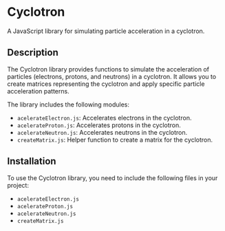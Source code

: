 # Cyclotron

A JavaScript library for simulating particle acceleration in a cyclotron.

## Description

The Cyclotron library provides functions to simulate the acceleration of particles (electrons, protons, and neutrons) in a cyclotron. It allows you to create matrices representing the cyclotron and apply specific particle acceleration patterns.

The library includes the following modules:
- `acelerateElectron.js`: Accelerates electrons in the cyclotron.
- `acelerateProton.js`: Accelerates protons in the cyclotron.
- `acelerateNeutron.js`: Accelerates neutrons in the cyclotron.
- `createMatrix.js`: Helper function to create a matrix for the cyclotron.

## Installation

To use the Cyclotron library, you need to include the following files in your project:

- `acelerateElectron.js`
- `acelerateProton.js`
- `acelerateNeutron.js`
- `createMatrix.js`

